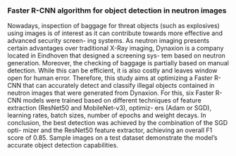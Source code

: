 ### Faster R-CNN algorithm for object detection in neutron images

Nowadays, inspection of baggage for threat objects (such as explosives) using images is of interest as it can contribute towards more effective and advanced security screen- ing systems. As neutron imaging presents certain advantages over traditional X-Ray imaging, Dynaxion is a company located in Eindhoven that designed a screening sys- tem based on neutron generation. Moreover, the checking of baggage is partially based on manual detection. While this can be efficient, it is also costly and leaves window open for human error. Therefore, this study aims at optimizing a Faster R-CNN that can accurately detect and classify illegal objects contained in neutron images that were generated from Dynaxion. For this, six Faster R-CNN models were trained based on different techniques of feature extraction (ResNet50 and MobileNet-v3), optimiz- ers (Adam or SGD), learning rates, batch sizes, number of epochs and weight decays. In conclusion, the best detection was achieved by the combination of the SGD opti- mizer and the ResNet50 feature extractor, achieving an overall F1 score of 0.85. Sample images on a test dataset demonstrate the model’s accurate object detection capabilities.
